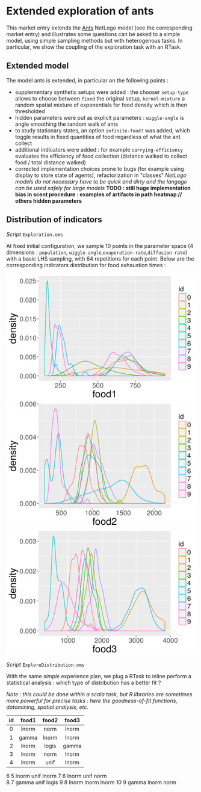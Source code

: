 # Extended exploration of ants

This market entry extends the [Ants](http://ccl.northwestern.edu/netlogo/models/Ants) NetLogo model (see the corresponding market entry) and illustrates some questions can be asked to a simple model, using simple sampling methods but with heterogenous tasks. In particular, we show the coupling of the exploration task with an RTask.

## Extended model

The model ants is extended, in particular on the following points :
  - supplementary synthetic setups were added : the chooser `setup-type` allows to choose between `fixed` the original setup, `kernel-mixture` a random spatial mixture of exponentials for food density which is then thresholded
  - hidden parameters were put as explicit parameters : `wiggle-angle` is angle smoothing the random walk of ants
  - to study stationary states, an option `infinite-food?` was added, which toggle results in fixed quantities of food regardless of what the ant collect
  - additional indicators were added : for example `carrying-efficiency` evaluates the efficiency of food collection (distance walked to collect food / total distance walked)
  - corrected implementation choices prone to bugs (for example using display to store state of agents), refactorization in "classes" *NetLogo models do not necessary have to be quick and dirty and the langage can be used safely for large models* **TODO : still huge implementation bias in scent procedure : examples of artifacts in path heatmap // others hidden parameters**

## Distribution of indicators

*Script* `Exploration.oms`

At fixed initial configuration, we sample 10 points in the parameter space (4 dimensions : `population`, `wiggle-angle`,`evaporation-rate`,`diffusion-rate`) with a basic LHS sampling, with 64 repetitions for each point. Below are the corresponding indicators distribution for food exhaustion times :

![histograms food1](results/hists_food1.png) ![histograms food2](results/hists_food2.png) ![histograms food3](results/hists_food3.png)

*Script* `ExploreDistribution.oms`

With the same *simple* experience plan, we plug a RTask to inline perform a statistical analysis : which type of distribution has a better fit ?

*Note : this could be done within a scala task, but R libraries are sometimes more powerful for precise tasks : here the goodness-of-fit functions, datamining, spatial analysis, etc.*

id  |   food1  |  food2   |   food3
:--:|:--------:|:--------:|:---------:
 0  |  lnorm   |   norm   |  lnorm  
 1  |  gamma   |   lnorm  |  lnorm
 2  |  lnorm   |   logis  |  gamma
 3  |  lnorm   |   norm   |  lnorm
 4  |  lnorm   |   unif   |  lnorm
 6     5 lnorm  unif   lnorm 
 7     6 lnorm  unif   norm  
 8     7 gamma  unif   logis
 9     8 lnorm  lnorm  lnorm
10     9 gamma  lnorm  norm
